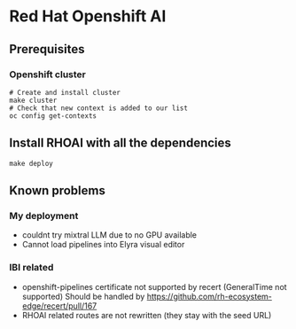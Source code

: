 # Red Hat Openshift AI

## Prerequisites

### Openshift cluster

```
# Create and install cluster
make cluster
# Check that new context is added to our list
oc config get-contexts
```

## Install RHOAI with all the dependencies

```
make deploy
```

## Known problems

### My deployment

- couldnt try mixtral LLM due to no GPU available
- Cannot load pipelines into Elyra visual editor

### IBI related

- openshift-pipelines certificate not supported by recert (GeneralTime not supported)
  Should be handled by https://github.com/rh-ecosystem-edge/recert/pull/167
- RHOAI related routes are not rewritten (they stay with the seed URL)
